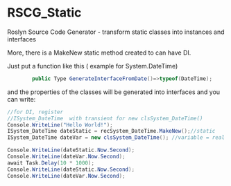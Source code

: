 # RSCG_Static

Roslyn Source Code Generator - transform static classes into instances and interfaces 

More, there is a MakeNew static method created to can have DI.

Just put a function like this ( example for System.DateTime)
```csharp
        public Type GenerateInterfaceFromDate()=>typeof(DateTime);
```


and the properties of the classes will be generated into interfaces and you can write:

```csharp
//for DI, register
//ISystem_DateTime  with transient for new clsSystem_DateTime()
Console.WriteLine("Hello World!");
ISystem_DateTime dateStatic = recSystem_DateTime.MakeNew();//static
ISystem_DateTime dateVar = new clsSystem_DateTime(); //variable = real 

Console.WriteLine(dateStatic.Now.Second);
Console.WriteLine(dateVar.Now.Second);
await Task.Delay(10 * 1000);
Console.WriteLine(dateStatic.Now.Second);
Console.WriteLine(dateVar.Now.Second);
```

